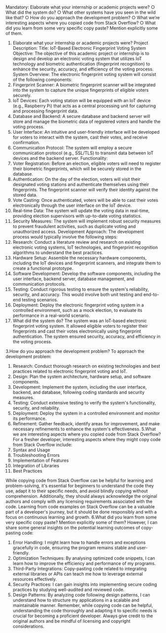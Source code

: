 
Mandatory: Elaborate what your internship or academic projects were?
○ What did the system do?
○ What other systems have you seen in the wild like that?
○ How do you approach the development problem?
○ What we’re interesting aspects where you copied code from Stack Overflow?
○ What did you learn from some very specific copy paste? Mention explicitly
some of them.

1. Elaborate what your internship or academic projects were?
Project Description: Title: IoT-Based Electronic Fingerprint Voting System
Objective: The objective of this academic project or internship is to design and develop an electronic voting system that utilizes IoT technology and biometric authentication (fingerprint recognition) to enhance the security, accuracy, and efficiency of the voting process.
System Overview: The electronic fingerprint voting system will consist of the following components:
1.	Fingerprint Scanner: A biometric fingerprint scanner will be integrated into the system to capture the unique fingerprints of eligible voters securely.
2.	IoT Devices: Each voting station will be equipped with an IoT device (e.g., Raspberry Pi) that acts as a central processing unit for capturing and processing fingerprint data.
3.	Database and Backend: A secure database and backend server will store and manage the biometric data of registered voters and handle the voting process.
4.	User Interface: An intuitive and user-friendly interface will be developed for voters to interact with the system, cast their votes, and receive confirmation.
5.	Communication Protocol: The system will employ a secure communication protocol (e.g., SSL/TLS) to transmit data between IoT devices and the backend server.
Functionality:
1.	Voter Registration: Before an election, eligible voters will need to register their biometric fingerprints, which will be securely stored in the database.
2.	Authentication: On the day of the election, voters will visit their designated voting stations and authenticate themselves using their fingerprints. The fingerprint scanner will verify their identity against the stored data.
3.	Vote Casting: Once authenticated, voters will be able to cast their votes electronically through the user interface on the IoT device.
4.	Real-time Data: The system will update the voting data in real-time, providing election supervisors with up-to-date voting statistics.
5.	Security Measures: The system will implement robust security measures to prevent fraudulent activities, such as duplicate voting and unauthorized access.
Development Approach: The development process would typically involve the following steps:
1.	Research: Conduct a literature review and research on existing electronic voting systems, IoT technologies, and fingerprint recognition algorithms to understand the best practices.
2.	Hardware Setup: Assemble the necessary hardware components, including the IoT devices and fingerprint scanners, and integrate them to create a functional prototype.
3.	Software Development: Develop the software components, including the user interface, backend server, database management, and communication protocols.
4.	Testing: Conduct rigorous testing to ensure the system's reliability, security, and accuracy. This would involve both unit testing and end-to-end testing scenarios.
5.	Deployment: Deploy the electronic fingerprint voting system in a controlled environment, such as a mock election, to evaluate its performance in a real-world scenario.
2. What did the system do?
The system was an IoT-based electronic fingerprint voting system. It allowed eligible voters to register their fingerprints and cast their votes electronically using fingerprint authentication. The system ensured security, accuracy, and efficiency in the voting process.

3.How do you approach the development problem?
To approach the development problem:
1.	Research: Conduct thorough research on existing technologies and best practices related to electronic fingerprint voting and IoT.
2.	Design: Plan the system architecture, hardware setup, and software components.
3.	Development: Implement the system, including the user interface, backend, and database, following coding standards and security measures.
4.	Testing: Conduct extensive testing to verify the system's functionality, security, and reliability.
5.	Deployment: Deploy the system in a controlled environment and monitor its performance.
6.	Refinement: Gather feedback, identify areas for improvement, and make necessary refinements to enhance the system's effectiveness.
5.What we are interesting aspects where you copied code from Stack Overflow?
For a fresher developer, interesting aspects where they might copy code from Stack Overflow include:
1.	Syntax and Usage
2.	Troubleshooting Errors
3.	Implementation of Features
4.	Integration of Libraries
5.	Best Practices

While copying code from Stack Overflow can be helpful for learning and problem-solving, it's essential for beginners to understand the code they use, adapt it to their specific needs, and avoid blindly copying without comprehension. Additionally, they should always acknowledge the original authors and comply with any licensing requirements associated with the code. Learning from code examples on Stack Overflow can be a valuable part of a developer's journey, but it should be done responsibly and with a focus on continuous learning and growth.
6.What did you learn from some very specific copy paste? Mention explicitly
some of them?
However, I can share some general insights on the potential learning outcomes of copy-pasting code:
1.	Error Handling: I might learn how to handle errors and exceptions gracefully in code, ensuring the program remains stable and user-friendly.
2.	Optimization Techniques: By analysing optimized code snippets, I can learn how to improve the efficiency and performance of my programs.
3.	Third-Party Integrations: Copy-pasting code related to integrating external libraries or APIs can teach me how to leverage external resources effectively.
4.	Security Practices: I can gain insights into implementing secure coding practices by studying well-audited and reviewed code.
5.	Design Patterns: By analyzing code following design patterns, I can understand how to structure my applications in a scalable and maintainable manner.
Remember, while copying code can be helpful, understanding the code thoroughly and adapting it to specific needs is crucial for becoming a proficient developer. Always give credit to the original authors and be mindful of licensing and copyright considerations.


